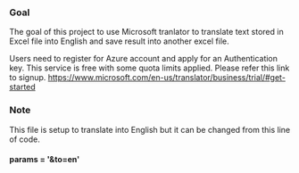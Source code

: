 ### Goal
The goal of this project to use Microsoft tranlator to translate text stored in Excel file into English and save result into another excel file.

Users need to register for Azure account and apply for an Authentication key. This service is free with some quota limits applied. 
Please refer this link to signup. https://www.microsoft.com/en-us/translator/business/trial/#get-started 




### Note
This file is setup to translate into English but it can be changed from this line of code.
#### params = '&to=en'



